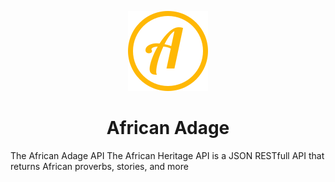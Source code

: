 <p align="center">
    <img src="./public/assets/brandIcon.svg" alt="african adage"/>
</p>

<h1 align="center">African Adage</h1>

The African Adage API
The African Heritage API is a JSON RESTfull API that returns African proverbs, stories, and more
